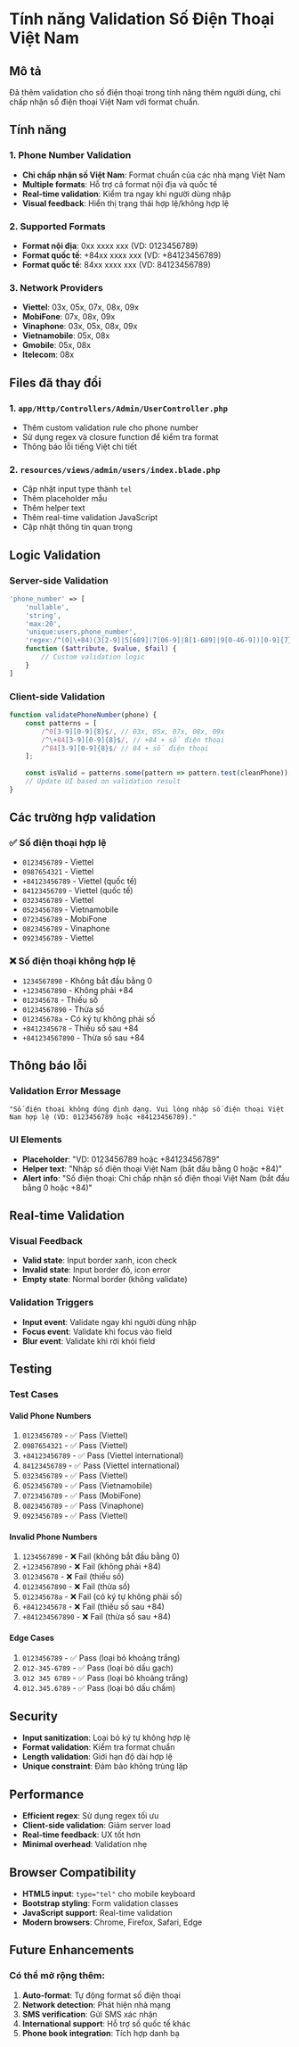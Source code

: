 # Tính năng Validation Số Điện Thoại Việt Nam

## Mô tả
Đã thêm validation cho số điện thoại trong tính năng thêm người dùng, chỉ chấp nhận số điện thoại Việt Nam với format chuẩn.

## Tính năng

### 1. Phone Number Validation
- **Chỉ chấp nhận số Việt Nam**: Format chuẩn của các nhà mạng Việt Nam
- **Multiple formats**: Hỗ trợ cả format nội địa và quốc tế
- **Real-time validation**: Kiểm tra ngay khi người dùng nhập
- **Visual feedback**: Hiển thị trạng thái hợp lệ/không hợp lệ

### 2. Supported Formats
- **Format nội địa**: 0xx xxxx xxx (VD: 0123456789)
- **Format quốc tế**: +84xx xxxx xxx (VD: +84123456789)
- **Format quốc tế**: 84xx xxxx xxx (VD: 84123456789)

### 3. Network Providers
- **Viettel**: 03x, 05x, 07x, 08x, 09x
- **MobiFone**: 07x, 08x, 09x
- **Vinaphone**: 03x, 05x, 08x, 09x
- **Vietnamobile**: 05x, 08x
- **Gmobile**: 05x, 08x
- **Itelecom**: 08x

## Files đã thay đổi

### 1. `app/Http/Controllers/Admin/UserController.php`
- Thêm custom validation rule cho phone number
- Sử dụng regex và closure function để kiểm tra format
- Thông báo lỗi tiếng Việt chi tiết

### 2. `resources/views/admin/users/index.blade.php`
- Cập nhật input type thành `tel`
- Thêm placeholder mẫu
- Thêm helper text
- Thêm real-time validation JavaScript
- Cập nhật thông tin quan trọng

## Logic Validation

### Server-side Validation
```php
'phone_number' => [
    'nullable',
    'string',
    'max:20',
    'unique:users,phone_number',
    'regex:/^(0|\+84)(3[2-9]|5[689]|7[06-9]|8[1-689]|9[0-46-9])[0-9]{7}$/',
    function ($attribute, $value, $fail) {
        // Custom validation logic
    }
]
```

### Client-side Validation
```javascript
function validatePhoneNumber(phone) {
    const patterns = [
        /^0[3-9][0-9]{8}$/, // 03x, 05x, 07x, 08x, 09x
        /^\+84[3-9][0-9]{8}$/, // +84 + số điện thoại
        /^84[3-9][0-9]{8}$/ // 84 + số điện thoại
    ];
    
    const isValid = patterns.some(pattern => pattern.test(cleanPhone));
    // Update UI based on validation result
}
```

## Các trường hợp validation

### ✅ Số điện thoại hợp lệ
- `0123456789` - Viettel
- `0987654321` - Viettel
- `+84123456789` - Viettel (quốc tế)
- `84123456789` - Viettel (quốc tế)
- `0323456789` - Viettel
- `0523456789` - Vietnamobile
- `0723456789` - MobiFone
- `0823456789` - Vinaphone
- `0923456789` - Viettel

### ❌ Số điện thoại không hợp lệ
- `1234567890` - Không bắt đầu bằng 0
- `+1234567890` - Không phải +84
- `012345678` - Thiếu số
- `01234567890` - Thừa số
- `012345678a` - Có ký tự không phải số
- `+8412345678` - Thiếu số sau +84
- `+841234567890` - Thừa số sau +84

## Thông báo lỗi

### Validation Error Message
```
"Số điện thoại không đúng định dạng. Vui lòng nhập số điện thoại Việt Nam hợp lệ (VD: 0123456789 hoặc +84123456789)."
```

### UI Elements
- **Placeholder**: "VD: 0123456789 hoặc +84123456789"
- **Helper text**: "Nhập số điện thoại Việt Nam (bắt đầu bằng 0 hoặc +84)"
- **Alert info**: "Số điện thoại: Chỉ chấp nhận số điện thoại Việt Nam (bắt đầu bằng 0 hoặc +84)"

## Real-time Validation

### Visual Feedback
- **Valid state**: Input border xanh, icon check
- **Invalid state**: Input border đỏ, icon error
- **Empty state**: Normal border (không validate)

### Validation Triggers
- **Input event**: Validate ngay khi người dùng nhập
- **Focus event**: Validate khi focus vào field
- **Blur event**: Validate khi rời khỏi field

## Testing

### Test Cases

#### Valid Phone Numbers
1. `0123456789` - ✅ Pass (Viettel)
2. `0987654321` - ✅ Pass (Viettel)
3. `+84123456789` - ✅ Pass (Viettel international)
4. `84123456789` - ✅ Pass (Viettel international)
5. `0323456789` - ✅ Pass (Viettel)
6. `0523456789` - ✅ Pass (Vietnamobile)
7. `0723456789` - ✅ Pass (MobiFone)
8. `0823456789` - ✅ Pass (Vinaphone)
9. `0923456789` - ✅ Pass (Viettel)

#### Invalid Phone Numbers
1. `1234567890` - ❌ Fail (không bắt đầu bằng 0)
2. `+1234567890` - ❌ Fail (không phải +84)
3. `012345678` - ❌ Fail (thiếu số)
4. `01234567890` - ❌ Fail (thừa số)
5. `012345678a` - ❌ Fail (có ký tự không phải số)
6. `+8412345678` - ❌ Fail (thiếu số sau +84)
7. `+841234567890` - ❌ Fail (thừa số sau +84)

#### Edge Cases
1. ` 0123456789 ` - ✅ Pass (loại bỏ khoảng trắng)
2. `012-345-6789` - ✅ Pass (loại bỏ dấu gạch)
3. `012 345 6789` - ✅ Pass (loại bỏ khoảng trắng)
4. `012.345.6789` - ✅ Pass (loại bỏ dấu chấm)

## Security

- **Input sanitization**: Loại bỏ ký tự không hợp lệ
- **Format validation**: Kiểm tra format chuẩn
- **Length validation**: Giới hạn độ dài hợp lệ
- **Unique constraint**: Đảm bảo không trùng lặp

## Performance

- **Efficient regex**: Sử dụng regex tối ưu
- **Client-side validation**: Giảm server load
- **Real-time feedback**: UX tốt hơn
- **Minimal overhead**: Validation nhẹ

## Browser Compatibility

- **HTML5 input**: `type="tel"` cho mobile keyboard
- **Bootstrap styling**: Form validation classes
- **JavaScript support**: Real-time validation
- **Modern browsers**: Chrome, Firefox, Safari, Edge

## Future Enhancements

### Có thể mở rộng thêm:
1. **Auto-format**: Tự động format số điện thoại
2. **Network detection**: Phát hiện nhà mạng
3. **SMS verification**: Gửi SMS xác nhận
4. **International support**: Hỗ trợ số quốc tế khác
5. **Phone book integration**: Tích hợp danh bạ 